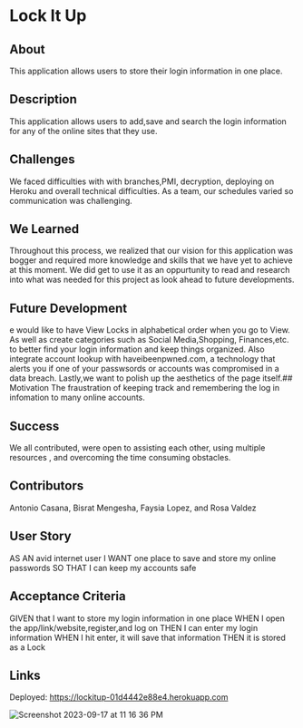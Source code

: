 # Lock It Up 

## About
This application allows users to store their login information in one place.

## Description
This application allows users to add,save and search the login information for any of the online sites that they use.

## Challenges
We faced difficulties with with branches,PMI, decryption, deploying on Heroku and overall technical difficulties. As a team, our schedules varied so communication was challenging.

## We Learned
Throughout this process, we realized that our vision for this application was bogger and required more knowledge and skills that we have yet to achieve at this moment. We did get to use it as an oppurtunity to read and research into what was needed for this project as look ahead to future developments.

##  Future Development
e would like to have View Locks in alphabetical order when you go to View. As well as create categories such as Social Media,Shopping, Finances,etc. to better find your login information and keep things organized. Also integrate account lookup with haveibeenpwned.com, a technology that alerts you if one of your passwsords or accounts was compromised in a data breach. Lastly,we want to polish up the aesthetics of the page itself.## Motivation
The fraustration of keeping track and remembering the log in infomation to many online accounts. 

## Success
We all contributed, were open to assisting each other, using multiple resources , and overcoming the time consuming obstacles. 

## Contributors
Antonio Casana, Bisrat Mengesha, Faysia Lopez, and Rosa Valdez

## User Story
AS AN avid internet user
I WANT one place to save and store my online passwords
SO THAT I can keep my accounts safe

## Acceptance Criteria
GIVEN that I want to store my login information in one place 
WHEN I open the app/link/website,register,and log on 
THEN I can enter my login information 
WHEN I hit enter, it will save that information
THEN it is stored as a Lock

## Links
Deployed: https://lockitup-01d4442e88e4.herokuapp.com

![Screenshot 2023-09-17 at 11 16 36 PM](https://github.com/spartanchick619/smu-02-project-lockitup/assets/126747588/08390fd5-7bf6-4be0-b0ab-ba171cad4d68)
